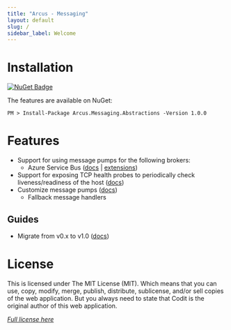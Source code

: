 ```yaml
---
title: "Arcus - Messaging"
layout: default
slug: /
sidebar_label: Welcome
---
```


# Installation

[![NuGet Badge](https://buildstats.info/nuget/Arcus.Messaging.Abstractions?packageVersion=1.0.0)](https://www.nuget.org/packages/Arcus.Messaging.Abstractions/1.0.0)

The features are available on NuGet:

```shell
PM > Install-Package Arcus.Messaging.Abstractions -Version 1.0.0
```

# Features

- Support for using message pumps for the following brokers:
    - Azure Service Bus ([docs](features/message-pumps/service-bus) | [extensions](features/service-bus))
- Support for exposing TCP health probes to periodically check liveness/readiness of the host ([docs](features/tcp-health-probe))
- Customize message pumps ([docs](features/message-pumps/customization))
    - Fallback message handlers

## Guides

* Migrate from v0.x to v1.0 ([docs](guides/migration-guide-v1.0))

# License
This is licensed under The MIT License (MIT). Which means that you can use, copy, modify, merge, publish, distribute, sublicense, and/or sell copies of the web application. But you always need to state that Codit is the original author of this web application.

*[Full license here](https://github.com/arcus-azure/arcus.messaging/blob/master/LICENSE)*
